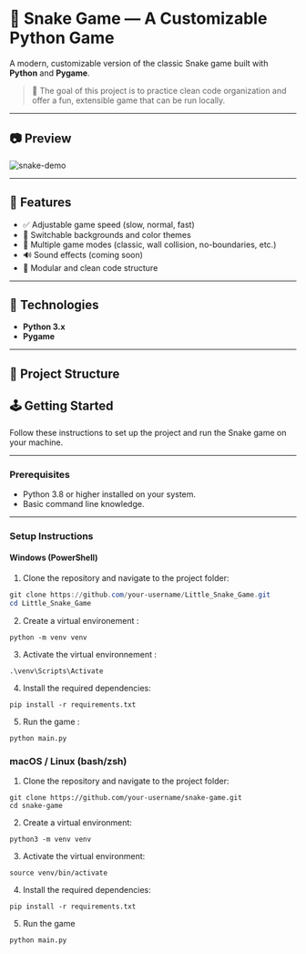 # 🐍 Snake Game — A Customizable Python Game

A modern, customizable version of the classic Snake game built with **Python** and **Pygame**.

> 🎯 The goal of this project is to practice clean code organization and offer a fun, extensible game that can be run locally.

---

## 📷 Preview

![snake-demo](assets/snake-demo.gif)

---

## 🚀 Features

- ✅ Adjustable game speed (slow, normal, fast)
- 🎨 Switchable backgrounds and color themes
- 🧱 Multiple game modes (classic, wall collision, no-boundaries, etc.)
- 🔊 Sound effects (coming soon)
- 🔧 Modular and clean code structure

---

## 🧪 Technologies

- **Python 3.x**
- **Pygame**

---

## 📁 Project Structure

## 🕹️ Getting Started

Follow these instructions to set up the project and run the Snake game on your machine.

---

### Prerequisites

- Python 3.8 or higher installed on your system.  
- Basic command line knowledge.

---

### Setup Instructions

#### Windows (PowerShell)

1. Clone the repository and navigate to the project folder:

```powershell
git clone https://github.com/your-username/Little_Snake_Game.git
cd Little_Snake_Game
```
2. Create a virtual environement :
```
python -m venv venv
```

3. Activate the virtual environnement : 
```
.\venv\Scripts\Activate
```
4. Install the required dependencies:
```
pip install -r requirements.txt
```

5. Run the game :
```
python main.py
```

### macOS / Linux (bash/zsh)

1. Clone the repository and navigate to the project folder:
```
git clone https://github.com/your-username/snake-game.git
cd snake-game
```
2. Create a virtual environment:
```
python3 -m venv venv
```
3. Activate the virtual environment:
```
source venv/bin/activate
```
4. Install the required dependencies:
```
pip install -r requirements.txt
```
5. Run the game
```
python main.py
```